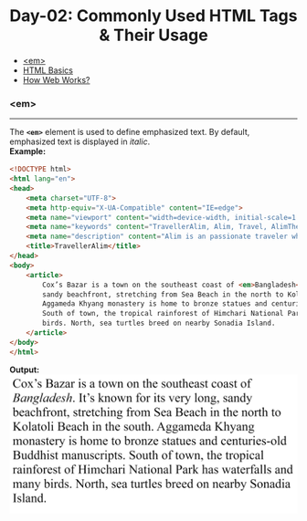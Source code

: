 <h1 align="center"> Day-02: Commonly Used HTML Tags & Their Usage </h1>

  - [&lt;em&gt;](#ltemgt)
  - [HTML Basics](#html-basics)
  - [How Web Works?](#how-web-works)
  
  

### &lt;em&gt;
---
The **`<em>`** element is used to define emphasized text. By default, emphasized text is
displayed in *italic*.  <br>
**Example:**
```html
<!DOCTYPE html>
<html lang="en">
<head>
    <meta charset="UTF-8">
    <meta http-equiv="X-UA-Compatible" content="IE=edge">
    <meta name="viewport" content="width=device-width, initial-scale=1.0">
    <meta name="keywords" content="TravellerAlim, Alim, Travel, AlimTheTraveller">
    <meta name="description" content="Alim is an passionate traveler who travels around the world and loves to make adventures">
    <title>TravellerAlim</title>
</head>
<body>
    <article>
        Cox’s Bazar is a town on the southeast coast of <em>Bangladesh</em>. It’s known for its very long, 
        sandy beachfront, stretching from Sea Beach in the north to Kolatoli Beach in the south. 
        Aggameda Khyang monastery is home to bronze statues and centuries-old Buddhist manuscripts. 
        South of town, the tropical rainforest of Himchari National Park has waterfalls and many 
        birds. North, sea turtles breed on nearby Sonadia Island.
    </article>
</body>
</html>
```
**Output:**
![Em Element Example](em.png)